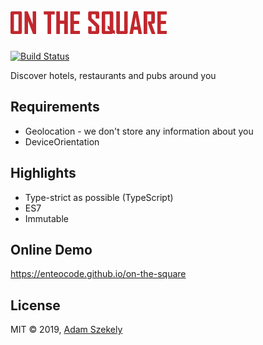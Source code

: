 ![On the Square][0]
================

[![Build Status][X]][Y]

Discover hotels, restaurants and pubs around you

## Requirements

- Geolocation - we don't store any information about you
- DeviceOrientation

## Highlights

- Type-strict as possible (TypeScript)
- ES7
- Immutable

## Online Demo

https://enteocode.github.io/on-the-square

## License

MIT © 2019, [Adam Szekely][Z]


[0]: ./resources/logo.png
[X]: https://api.travis-ci.com/enteocode/on-the-square.svg?branch=master
[Y]: https://travis-ci.org/enteocode/on-the-square
[Z]: https://github.com/enteocode
